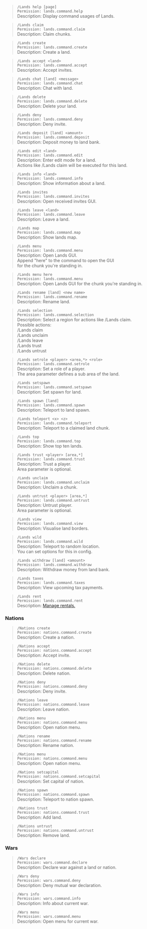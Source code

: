 >`/Lands help [page]`\
`Permission: lands.command.help`\
Description: Display command usages of Lands.

>`/Lands claim`\
`Permission: lands.command.claim`\
Description: Claim chunks.

>`/Lands create`\
`Permission: lands.command.create`\
Description: Create a land.

>`/Lands accept <land>`\
`Permission: lands.command.accept`\
Description: Accept invites.

>`/Lands chat [land] <message>`\
`Permission: lands.command.chat`\
Description: Chat with land.

>`/Lands delete`\
`Permission: lands.command.delete`\
Description: Delete your land.

>`/Lands deny`\
`Permission: lands.command.deny`\
Description: Deny invite.

>`/Lands deposit [land] <amount>`\
`Permission: lands.command.deposit`\
Description: Deposit money to land bank.

>`/Lands edit <land>`\
`Permission: lands.command.edit`\
Description: Enter edit mode for a land.\
Actions like /Lands claim will be executed for this land.

>`/Lands info <land>`\
`Permission: lands.command.info`\
Description: Show information about a land.

>`/Lands invites`\
`Permission: lands.command.invites`\
Description: Open received invites GUI.

>`/Lands leave <land>`\
`Permission: lands.command.leave`\
Description: Leave a land.

> `/Lands map`\
`Permission: lands.command.map`\
Description: Show lands map.

>`/Lands menu`\
`Permission: lands.command.menu`\
Description: Open Lands GUI.\
Append "here" to the command to open the GUI\
for the chunk you're standing in.

>`/Lands menu here`\
`Permission: lands.command.menu`\
Description: Open Lands GUI for the chunk you're standing in.

>`/Lands rename [land] <new name>`\
`Permission: lands.command.rename`\
Description: Rename land.

> `/Lands selection`\
`Permission: lands.command.selection`\
Description: Select a region for actions like /Lands claim.\
Possible actions:\
/Lands claim\
/Lands unclaim\
/Lands leave\
/Lands trust\
/Lands untrust

> `/Lands setrole <player> <area,*> <role>`\
`Permission: lands.command.setrole`\
Description: Set a role of a player.\
The area parameter defines a sub area of the land.

> `/Lands setspawn`\
`Permission: lands.command.setspawn`\
Description: Set spawn for land.
      
> `/Lands spawn [land]`\
`Permission: lands.command.spawn`\
Description: Teleport to land spawn.

> `/Lands teleport <x> <z>`\
`Permission: lands.command.teleport`\
Description: Teleport to a claimed land chunk.

> `/Lands top`\
`Permission: lands.command.top`\
Description: Show top ten lands.

> `/Lands trust <player> [area,*]`\
`Permission: lands.command.trust`\
Description: Trust a player.\
Area parameter is optional.

> `/Lands unclaim`\
`Permission: lands.command.unclaim`\
Description: Unclaim a chunk.

> `/Lands untrust <player> [area,*]`\
`Permission: lands.command.untrust`\
Description: Untrust player.\
Area parameter is optional.

> `/Lands view`\
`Permission: lands.command.view`\
Description: Visualise land borders.

> `/Lands wild`\
`Permission: lands.command.wild`\
Description: Teleport to random location.\
You can set options for this in config.

> `/Lands withdraw [land] <amount>`\
`Permission: lands.command.withdraw`\
Description: Withdraw money from land bank.

> `/Lands taxes`\
`Permission: lands.command.taxes`\
Description: View upcoming tax payments.

> `/Lands rent`\
`Permission: lands.command.rent`\
Description: [Manage rentals.](https://github.com/Angeschossen/Lands/wiki/Rent-System)


### Nations
> `/Nations create`\
`Permission: nations.command.create`\
Description: Create a nation.

> `/Nations accept`\
`Permission: nations.command.accept`\
Description: Accept invite.

> `/Nations delete`\
`Permission: nations.command.delete`\
Description: Delete nation.

> `/Nations deny`\
`Permission: nations.command.deny`\
Description: Deny invite.

> `/Nations leave`\
`Permission: nations.command.leave`\
Description: Leave nation.

> `/Nations menu`\
`Permission: nations.command.menu`\
Description: Open nation menu.

> `/Nations rename`\
`Permission: nations.command.rename`\
Description: Rename nation.

> `/Nations menu`\
`Permission: nations.command.menu`\
Description: Open nation menu.

> `/Nations setcapital`\
`Permission: nations.command.setcapital`\
Description: Set capital of nation.

> `/Nations spawn`\
`Permission: nations.command.spawn`\
Description: Teleport to nation spawn.

> `/Nations trust`\
`Permission: nations.command.trust`\
Description: Add land.

> `/Nations untrust`\
`Permission: nations.command.untrust`\
Description: Remove land.


### Wars
> `/Wars declare`\
`Permission: wars.command.declare`\
Description: Declare war against a land or nation.

> `/Wars deny`\
`Permission: wars.command.deny`\
Description: Deny mutual war declaration.

> `/Wars info`\
`Permission: wars.command.info`\
Description: Info about current war.

> `/Wars menu`\
`Permission: wars.command.menu`\
Description: Open menu for current war.
